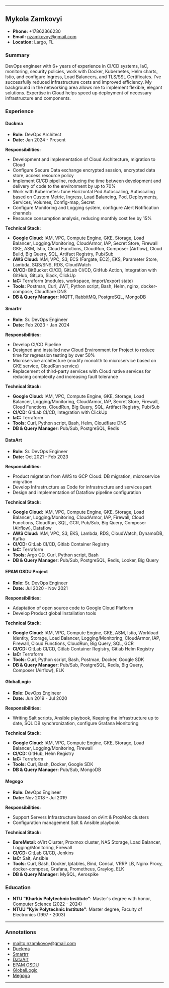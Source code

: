 
---

## Mykola Zamkovyi

- **Phone:** +17862366230
- **Email:** nzamkovoy@gmail.com
- **Location:** Largo, FL

### Summary

DevOps engineer with 6+ years of experience in CI/CD systems, IaC, monitoring, security policies, work with Docker, Kubernetes, Helm charts, Istio, and configure Ingress, Load Balancers, and TLS/SSL Certificates. I've successfully reduced infrastructure costs and improved efficiency. My background in the networking area allows me to implement flexible, elegant solutions. Expertise in Cloud helps speed up deployment of necessary infrastructure and components.

### Experience

#### Duckma

- **Role:** DevOps Architect
- **Date:** Jan 2024 - Present

**Responsibilities:**

- Development and implementation of Cloud Architecture, migration to Cloud
- Configure Secure Data exchange encrypted session, encrypted data store, access resource policy
- Implement CI/CD pipeline, reducing the time between development and delivery of code to the environment by up to 70%
- Work with Kubernetes: tune Horizontal Pod Autoscaling, Autoscaling based on Custom Metric, Ingress, Load Balancing, Pod, Deployments, Services, Volumes, Config-map, Secret
- Configure Monitoring and Logging system, configure Alert Notification channels
- Resource consumption analysis, reducing monthly cost fee by 15%

**Technical Stack:**

- **Google Cloud:** IAM, VPC, Compute Engine, GKE, Storage, Load Balancer, Logging/Monitoring, CloudArmor, IAP, Secret Store, Firewall GKE, ASM, Istio, Cloud Functions, CloudRun, Composer (Airflow), Cloud Build, Big Query, SQL, Artifact Registry, Pub/Sub
- **AWS Cloud:** IAM, VPC, S3, ECS (Fargate, EC2), EKS, Parameter Store, Lambda, SQS/SNS, RDS, CloudWatch
- **CI/CD:** BitBucket CI/CD, GitLab CI/CD, GitHub Action, Integration with GitHub, GitLab, Slack, ClickUp
- **IaC:** Terraform (modules, workspace, import/export state)
- **Tools:** Postman, Curl, JWT, Python script, Bash, Helm, nginx, docker-compose, Cloudflare DNS
- **DB & Query Manager:** MQTT, RabbitMQ, PostgreSQL, MongoDB

#### Smartrr

- **Role:** Sr. DevOps Engineer
- **Date:** Feb 2023 - Jan 2024

**Responsibilities:**

- Develop CI/CD Pipeline
- Designed and installed new Cloud Environment for Project to reduce time for regression testing by over 50%
- Microservice architecture (modify monolith to microservice based on GKE service, CloudRun service)
- Replacement of third-party services with Cloud native services for reducing complexity and increasing fault tolerance

**Technical Stack:**

- **Google Cloud:** IAM, VPC, Compute Engine, GKE, Storage, Load Balancer, Logging/Monitoring, CloudArmor, IAP, Secret Store, Firewall, Cloud Functions, CloudRun, Big Query, SQL, Artifact Registry, Pub/Sub
- **CI/CD:** GitLab CI/CD, Integration with ClickUp
- **IaC:** Terraform
- **Tools:** Curl, Python script, Bash, Helm, Cloudflare DNS
- **DB & Query Manager:** Pub/Sub, PostgreSQL, Redis

#### DataArt

- **Role:** Sr. DevOps Engineer
- **Date:** Oct 2021 - Feb 2023

**Responsibilities:**

- Product migration from AWS to GCP Cloud: DB migration, microservice migration
- Develop Infrastructure as Code for infrastructure and services part
- Design and implementation of Dataflow pipeline configuration

**Technical Stack:**

- **Google Cloud:** IAM, VPC, Compute Engine, GKE, Storage, Load Balancer, Logging/Monitoring, CloudArmor, IAP, Firewall, Cloud Functions, CloudRun, SQL, GCR, Pub/Sub, Big Query, Composer (Airflow), Dataflow
- **AWS Cloud:** IAM, VPC, S3, EKS, Lambda, RDS, CloudWatch, DynamoDB, Kafka
- **CI/CD:** GitLab CI/CD, Gitlab Container Registry
- **IaC:** Terraform
- **Tools:** Argo CD, Curl, Python script, Bash
- **DB & Query Manager:** Pub/Sub, PostgreSQL, Redis, Looker, Big Query

#### EPAM OSDU Project

- **Role:** Sr. DevOps Engineer
- **Date:** Jul 2020 - Nov 2021

**Responsibilities:**

- Adaptation of open source code to Google Cloud Platform
- Develop Product global Installation tools

**Technical Stack:**

- **Google Cloud:** IAM, VPC, Compute Engine, GKE, ASM, Istio, Workload Identity, Storage, Load Balancer, Logging/Monitoring, CloudArmor, IAP, Firewall, Cloud Functions, CloudRun, Big Query, SQL, GCR
- **CI/CD:** GitLab CI/CD, Gitlab Container Registry, Gitlab Helm Registry
- **IaC:** Terraform
- **Tools:** Curl, Python script, Bash, Postman, Docker, Google SDK
- **DB & Query Manager:** Pub/Sub, PostgreSQL, Redis, Big Query, Composer (Airflow), ELK

#### GlobalLogic

- **Role:** DevOps Engineer
- **Date:** Jun 2019 - Jul 2020

**Responsibilities:**

- Writing Salt scripts, Ansible playbook, Keeping the infrastructure up to date, SQL DB synchronization, configure Grafana Monitoring

**Technical Stack:**

- **Google Cloud:** IAM, VPC, Compute Engine, GKE, Storage, Load Balancer, Logging/Monitoring, Firewall
- **CI/CD:** GitHub, Helm Registry
- **IaC:** Terraform
- **Tools:** Curl, Bash, Docker, Google SDK
- **DB & Query Manager:** Pub/Sub, MongoDB

#### Megogo

- **Role:** DevOps Engineer
- **Date:** Nov 2018 - Jul 2019

**Responsibilities:**

- Support Servers Infrastructure based on oVirt & ProxMox clusters
- Configuration management Salt & Ansible playbook

**Technical Stack:**

- **BareMetal:** oVirt Cluster, Proxmox cluster, NAS Storage, Load Balancer, Logging/Monitoring, Firewall
- **CI/CD:** GitLab CI/CD, Jenkins
- **IaC:** Salt, Ansible
- **Tools:** Curl, Bash, Docker, Iptables, Bind, Consul, VRRP LB, Nginx Proxy, docker-compose, Grafana, Prometheus, Graylog, ELK
- **DB & Query Manager:** MySQL, Aerospike

### Education

- **NTU "Kharkiv Polytechnic Institute"**: Master's degree with honor, Computer Science (2022 - 2024)
- **NTUU "Kyiv Polytechnic Institute"**: Master degree, Faculty of Electronics (1997 - 2003)

---

### Annotations

- [mailto:nzamkovoy@gmail.com](mailto:nzamkovoy@gmail.com)
- [Duckma](http://duckma.com)
- [Smartrr](http://smartrr.com)
- [DataArt](https://www.dataart.com/)
- [EPAM OSDU](https://community.opengroup.org/users/mykola_zamkovyi/activity)
- [GlobalLogic](https://www.globallogic.com/)
- [Megogo](https://megogo.net/)

---


